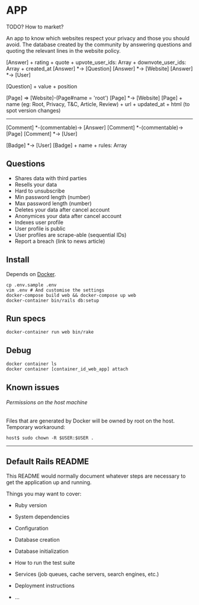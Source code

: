 # APP

TODO? How to market?

An app to know which websites respect your privacy and those you should avoid. The database created by the community by answering questions and quoting the relevant lines in the website policy.

[Answer]
    + rating
    + quote
    + upvote_user_ids: Array
    + downvote_user_ids: Array
    + created_at
[Answer] *-> [Question]
[Answer] *-> [Website]
[Answer] *-> [User]

[Question]
    + value
    + position

[Page] => [Website]-(Page#name = 'root')
[Page] *-> [Website]
[Page]
    + name (eg: Root, Privacy, T&C, Article, Review)
    + url
    + updated_at
    + html (to spot version changes)

---

[Comment] *-(commentable)-> [Answer]
[Comment] *-(commentable)-> [Page]
[Comment] *-> [User]

[Badge] *-> [User]
[Badge]
    + name
    + rules: Array

    
## Questions

* Shares data with third parties
* Resells your data
* Hard to unsubscribe
* Min password length (number)
* Max password length (number)
* Deletes your data after cancel account
* Anonymices your data after cancel account
* Indexes user profile
* User profile is public
* User profiles are scrape-able (sequential IDs)
* Report a breach (link to news article)

## Install

Depends on [Docker](https://www.docker.com/).

    cp .env.sample .env
    vim .env # And customise the settings
    docker-compose build web && docker-compose up web
    docker-container bin/rails db:setup

## Run specs

    docker-container run web bin/rake

## Debug

    docker container ls
    docker container [container_id_web_app] attach

## Known issues

###### Permissions on the host machine

Files that are generated by Docker will be owned by root on the host.
Temporary workaround:

    host$ sudo chown -R $USER:$USER .

---

## Default Rails README

This README would normally document whatever steps are necessary to get the
application up and running.

Things you may want to cover:

* Ruby version

* System dependencies

* Configuration

* Database creation

* Database initialization

* How to run the test suite

* Services (job queues, cache servers, search engines, etc.)

* Deployment instructions

* ...
